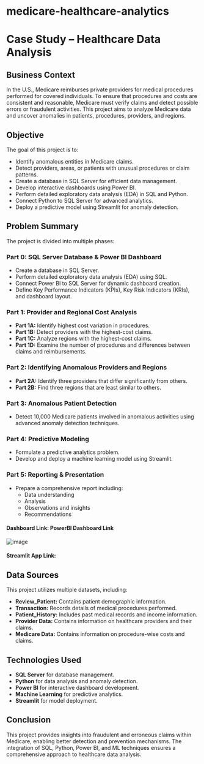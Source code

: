# medicare-healthcare-analytics

# Case Study – Healthcare Data Analysis

## Business Context
In the U.S., Medicare reimburses private providers for medical procedures performed for covered individuals. To ensure that procedures and costs are consistent and reasonable, Medicare must verify claims and detect possible errors or fraudulent activities. This project aims to analyze Medicare data and uncover anomalies in patients, procedures, providers, and regions.

## Objective
The goal of this project is to:
- Identify anomalous entities in Medicare claims.
- Detect providers, areas, or patients with unusual procedures or claim patterns.
- Create a database in SQL Server for efficient data management.
- Develop interactive dashboards using Power BI.
- Perform detailed exploratory data analysis (EDA) in SQL and Python.
- Connect Python to SQL Server for advanced analytics.
- Deploy a predictive model using Streamlit for anomaly detection.

## Problem Summary
The project is divided into multiple phases:

### Part 0: SQL Server Database & Power BI Dashboard
- Create a database in SQL Server.
- Perform detailed exploratory data analysis (EDA) using SQL.
- Connect Power BI to SQL Server for dynamic dashboard creation.
- Define Key Performance Indicators (KPIs), Key Risk Indicators (KRIs), and dashboard layout.

### Part 1: Provider and Regional Cost Analysis
- **Part 1A:** Identify highest cost variation in procedures.
- **Part 1B:** Detect providers with the highest-cost claims.
- **Part 1C:** Analyze regions with the highest-cost claims.
- **Part 1D:** Examine the number of procedures and differences between claims and reimbursements.

### Part 2: Identifying Anomalous Providers and Regions
- **Part 2A:** Identify three providers that differ significantly from others.
- **Part 2B:** Find three regions that are least similar to others.

### Part 3: Anomalous Patient Detection
- Detect 10,000 Medicare patients involved in anomalous activities using advanced anomaly detection techniques.

### Part 4: Predictive Modeling
- Formulate a predictive analytics problem.
- Develop and deploy a machine learning model using Streamlit.

### Part 5: Reporting & Presentation
- Prepare a comprehensive report including:
  - Data understanding
  - Analysis
  - Observations and insights
  - Recommendations

 #### Dashboard Link: PowerBI Dashboard Link
![image](https://github.com/user-attachments/assets/3f121f06-afd2-450e-87dd-c20afe6b323a)

 #### Streamlit App Link: 

## Data Sources
This project utilizes multiple datasets, including:
- **Review_Patient:** Contains patient demographic information.
- **Transaction:** Records details of medical procedures performed.
- **Patient_History:** Includes past medical records and income information.
- **Provider Data:** Contains information on healthcare providers and their claims.
- **Medicare Data:** Contains information on procedure-wise costs and claims.

## Technologies Used
- **SQL Server** for database management.
- **Python** for data analysis and anomaly detection.
- **Power BI** for interactive dashboard development.
- **Machine Learning** for predictive analytics.
- **Streamlit** for model deployment.


## Conclusion
This project provides insights into fraudulent and erroneous claims within Medicare, enabling better detection and prevention mechanisms. The integration of SQL, Python, Power BI, and ML techniques ensures a comprehensive approach to healthcare data analysis.

